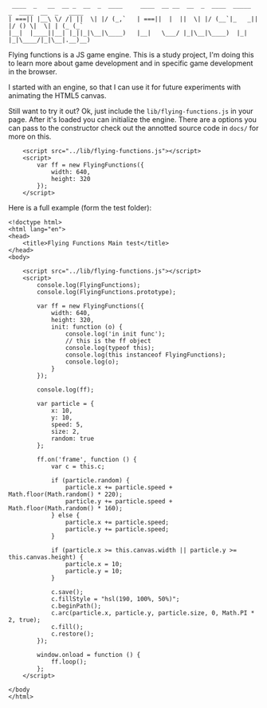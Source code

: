      ____  _   __  __ _  __  _  ____     ____  __ __  __  _  ____  _____  _  ____  __  _   ____
    | ===|| |__\ \/ /| ||  \| |/ (_,`   | ===||  |  ||  \| |/ (__`|_   _|| |/ () \|  \| | (_ (_`
    |__|  |____||__| |_||_|\__|\____)   |__|   \___/ |_|\__|\____)  |_|  |_|\____/|_|\__|.__)__)


Flying functions is a JS game engine. This is a study project, I'm doing this to learn more about
game development and in specific game development in the browser.

I started with an engine, so that I can use it for future experiments with animating the HTML5 canvas.

Still want to try it out? Ok, just include the `lib/flying-functions.js` in your page.
After it's loaded you can initialize the engine. There are a options you can pass to the constructor
check out the annotted source code in `docs/` for more on this.

        <script src="../lib/flying-functions.js"></script>
        <script>
            var ff = new FlyingFunctions({
                width: 640,
                height: 320
            });
        </script>

Here is a full example (form the test folder):

    <!doctype html>
    <html lang="en">
    <head>
        <title>Flying Functions Main test</title>
    </head>
    <body>

        <script src="../lib/flying-functions.js"></script>
        <script>
            console.log(FlyingFunctions);
            console.log(FlyingFunctions.prototype);

            var ff = new FlyingFunctions({
                width: 640,
                height: 320,
                init: function (o) {
                    console.log('in init func');
                    // this is the ff object
                    console.log(typeof this);
                    console.log(this instanceof FlyingFunctions);
                    console.log(o);
                }
            });

            console.log(ff);

            var particle = {
                x: 10,
                y: 10,
                speed: 5,
                size: 2,
                random: true
            };

            ff.on('frame', function () {
                var c = this.c;

                if (particle.random) {
                    particle.x += particle.speed + Math.floor(Math.random() * 220);
                    particle.y += particle.speed + Math.floor(Math.random() * 160);
                } else {
                    particle.x += particle.speed;
                    particle.y += particle.speed;
                }

                if (particle.x >= this.canvas.width || particle.y >= this.canvas.height) {
                    particle.x = 10;
                    particle.y = 10;
                }

                c.save();
                c.fillStyle = "hsl(190, 100%, 50%)";
                c.beginPath();
                c.arc(particle.x, particle.y, particle.size, 0, Math.PI * 2, true);
                c.fill();
                c.restore();
            });

            window.onload = function () {
                ff.loop();
            };
        </script>

    </body
    </html>
